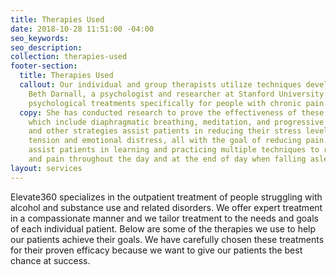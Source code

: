 ```yaml
---
title: Therapies Used
date: 2018-10-28 11:51:00 -04:00
seo_keywords: 
seo_description: 
collection: therapies-used
footer-section:
  title: Therapies Used
  callout: Our individual and group therapists utilize techniques developed by Dr.
    Beth Darnall, a psychologist and researcher at Stanford University who has designed
    psychological treatments specifically for people with chronic pain.
  copy: She has conducted research to prove the effectiveness of these techniques
    which include diaphragmatic breathing, meditation, and progressive relaxation.  These
    and other strategies assist patients in reducing their stress levels, muscular
    tension and emotional distress, all with the goal of reducing pain.  Our therapists
    assist patients in learning and practicing multiple techniques to reduce anxiety
    and pain throughout the day and at the end of day when falling asleep.
layout: services
---
```


Elevate360 specializes in the outpatient treatment of people struggling with alcohol and substance use and related disorders. We offer expert treatment in a compassionate manner and we tailor treatment to the needs and goals of each individual patient. Below are some of the therapies we use to help our patients achieve their goals. We have carefully chosen these treatments for their proven efficacy because we want to give our patients the best chance at success.
